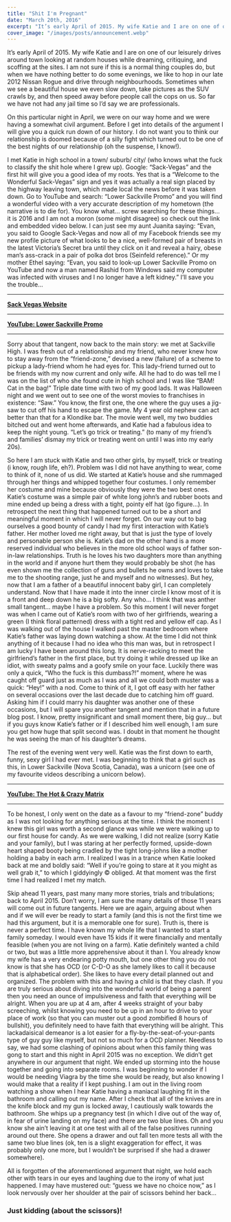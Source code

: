 ```yaml
---
title: "Shit I'm Pregnant"
date: "March 20th, 2016"
excerpt: "It’s early April of 2015. My wife Katie and I are on one of our leisurely drives around..."
cover_image: "/images/posts/announcement.webp"
---
```


<!-- alt: "How we announced that Katie was pregnant with Isla. An Ultrasound image pressed up against my pushed out belly, whilst wearing ladies garments" -->

It’s early April of 2015. My wife Katie and I are on one of our leisurely drives around town looking at random houses while dreaming, critiquing, and scoffing at the sites. I am not sure if this is a normal thing couples do, but when we have nothing better to do some evenings, we like to hop in our late 2012 Nissan Rogue and drive through neighbourhoods. Sometimes when we see a beautiful house we even slow down, take pictures as the SUV crawls by, and then speed away before people call the cops on us. So far we have not had any jail time so I’d say we are professionals.

On this particular night in April, we were on our way home and we were having a somewhat civil argument. Before I get into details of the argument I will give you a quick run down of our history. I do not want you to think our relationship is doomed because of a silly fight which turned out to be one of the best nights of our relationship (oh the suspense, I know!).

I met Katie in high school in a town/ suburb/ city/ (who knows what the fuck to classify the shit hole where I grew up). Google: “Sack-Vegas” and the first hit will give you a good idea of my roots. Yes that is a “Welcome to the Wonderful Sack-Vegas” sign and yes it was actually a real sign placed by the highway leaving town, which made local the news before it was taken down. Go to YouTube and search: “Lower Sackville Promo” and you will find a wonderful video with a very accurate description of my hometown (the narrative is to die for). You know what… screw searching for these things… it is 2016 and I am not a moron (some might disagree) so check out the link and embedded video below. I can just see my aunt Juanita saying: “Evan, you said to Google Sack-Vegas and now all of my Facebook friends see my new profile picture of what looks to be a nice, well-formed pair of breasts in the latest Victoria’s Secret bra until they click on it and reveal a hairy, obese man’s ass-crack in a pair of polka dot bros (Seinfeld reference).” Or my mother Ethel saying: “Evan, you said to look-up Lower Sackville Promo on YouTube and now a man named Rashid from Windows said my computer was infected with viruses and I no longer have a left kidney.” I’ll save you the trouble…

---

**[Sack Vegas Website](https://sack-vegas.com/)**

---

**[YouTube: Lower Sackville Promo](https://youtu.be/Sms7hcWJIZY)**

---

Sorry about that tangent, now back to the main story: we met at Sackville High. I was fresh out of a relationship and my friend, who never knew how to stay away from the “friend-zone,” devised a new (failure) of a scheme to pickup a lady-friend whom he had eyes for. This lady-friend turned out to be friends with my now current and only wife. All he had to do was tell me I was on the list of who she found cute in high school and I was like “BAM! Cat in the bag!” Triple date time with two of my good lads. It was Halloween night and we went out to see one of the worst movies to franchises in existence: “Saw.” You know, the first one, the one where the guy uses a jig-saw to cut off his hand to escape the game. My 4 year old nephew can act better than that for a Klondike bar. The movie went well, my two buddies bitched out and went home afterwards, and Katie had a fabulous idea to keep the night young. “Let’s go trick or treating.” (to many of my friend’s and families’ dismay my trick or treating went on until I was into my early 20s).

So here I am stuck with Katie and two other girls, by myself, trick or treating (i know, rough life, eh?). Problem was I did not have anything to wear, come to think of it, none of us did. We started at Katie’s house and she rummaged through her things and whipped together four costumes. I only remember her costume and mine because obviously they were the two best ones. Katie’s costume was a simple pair of white long john’s and rubber boots and mine ended up being a dress with a tight, pointy elf hat (go figure…). In retrospect the next thing that happened turned out to be a short and meaningful moment in which I will never forget. On our way out to bag ourselves a good bounty of candy I had my first interaction with Katie’s father. Her mother loved me right away, but that is just the type of lovely and personable person she is. Katie’s dad on the other hand is a more reserved individual who believes in the more old school ways of father son-in-law relationships. Truth is he loves his two daughters more than anything in the world and if anyone hurt them they would probably be shot (he has even shown me the collection of guns and bullets he owns and loves to take me to the shooting range, just he and myself and no witnesses). But hey, now that I am a father of a beautiful innocent baby girl, I can completely understand. Now that I have made it into the inner circle I know most of it is a front and deep down he is a big softy. Any who… I think that was anther small tangent… maybe I have a problem. So this moment I will never forget was when I came out of Katie’s room with two of her girlfriends, wearing a green (I think floral patterned) dress with a tight red and yellow elf cap. As I was walking out of the house I walked past the master bedroom where Katie’s father was laying down watching a show. At the time I did not think anything of it because I had no idea who this man was, but in retrospect I am lucky I have been around this long. It is nerve-racking to meet the girlfriend’s father in the first place, but try doing it while dressed up like an idiot, with sweaty palms and a goofy smile on your face. Luckily there was only a quick, “Who the fuck is this dumbass?!” moment, where he was caught off guard just as much as I was and all we could both muster was a quick: “Hey!” with a nod. Come to think of it, I got off easy with her father on several occasions over the last decade due to catching him off guard. Asking him if I could marry his daughter was another one of these occasions, but I will spare you another tangent and mention that in a future blog post. I know, pretty insignificant and small moment there, big guy… but if you guys know Katie’s father or if I described him well enough, I am sure you get how huge that split second was. I doubt in that moment he thought he was seeing the man of his daughter’s dreams.

The rest of the evening went very well. Katie was the first down to earth, funny, sexy girl I had ever met. I was beginning to think that a girl such as this, in Lower Sackville (Nova Scotia, Canada), was a unicorn (see one of my favourite videos describing a unicorn below).

---

**[YouTube: The Hot & Crazy Matrix](https://youtu.be/R_USJCTIgs4)**

---

To be honest, I only went on the date as a favour to my “friend-zone” buddy as I was not looking for anything serious at the time. I think the moment I knew this girl was worth a second glance was while we were walking up to our first house for candy. As we were walking, I did not realize (sorry Katie and your family), but I was staring at her perfectly formed, upside-down heart shaped booty being cradled by the tight long-johns like a mother holding a baby in each arm. I realized I was in a trance when Katie looked back at me and boldly said: “Well if you’re going to stare at it you might as well grab it,” to which I giddyingly © obliged. At that moment was the first time I had realized I met my match.

Skip ahead 11 years, past many many more stories, trials and tribulations; back to April 2015. Don’t worry, I am sure the many details of those 11 years will come out in future tangents. Here we are again, arguing about when and if we will ever be ready to start a family (and this is not the first time we had this argument, but it is a memorable one for sure). Truth is, there is never a perfect time. I have known my whole life that I wanted to start a family someday. I would even have 15 kids if it were financially and mentally feasible (when you are not living on a farm). Katie definitely wanted a child or two, but was a little more apprehensive about it than I. You already know my wife has a very endearing potty mouth, but one other thing you do not know is that she has OCD (or C-D-O as she lamely likes to call it because that is alphabetical order). She likes to have every detail planned out and organized. The problem with this and having a child is that they clash. If you are truly serious about diving into the wonderful world of being a parent then you need an ounce of impulsiveness and faith that everything will be alright. When you are up at 4 am, after 4 weeks straight of your baby screeching, whilst knowing you need to be up in an hour to drive to your place of work (so that you can muster out a good zombified 8 hours of bullshit), you definitely need to have faith that everything will be alright. This lackadaisical demeanor is a lot easier for a fly-by-the-seat-of-your-pants type of guy guy like myself, but not so much for a OCD planner. Needless to say, we had some clashing of opinions about when this family thing was gong to start and this night in April 2015 was no exception. We didn’t get anywhere in our argument that night. We ended up storming into the house together and going into separate rooms. I was beginning to wonder if I would be needing Viagra by the time she would be ready, but also knowing I would make that a reality if I kept pushing. I am out in the living room watching a show when I hear Katie having a maniacal laughing fit in the bathroom and calling out my name. After I check that all of the knives are in the knife block and my gun is locked away, I cautiously walk towards the bathroom. She whips up a pregnancy test (in which I dive out of the way of, in fear of urine landing on my face) and there are two blue lines. Oh and you know she ain’t leaving it at one test with all of the false positives running around out there. She opens a drawer and out fall ten more tests all with the same two blue lines (ok, ten is a slight exaggeration for effect, it was probably only one more, but I wouldn’t be surprised if she had a drawer somewhere).

All is forgotten of the aforementioned argument that night, we hold each other with tears in our eyes and laughing due to the irony of what just happened. I may have mustered out: “guess we have no choice now,” as I look nervously over her shoulder at the pair of scissors behind her back…

### Just kidding (about the scissors)!
